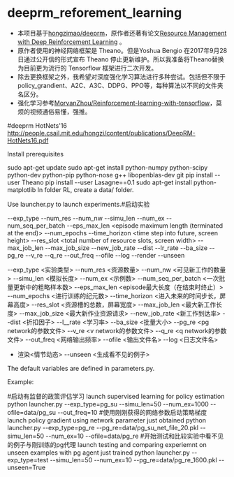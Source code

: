 # deeprm_reforement_learning
- 本项目基于[hongzimao/deeprm](https://github.com/hongzimao/deeprm)，原作者还著有论文[Resource Management with Deep Reinforcement Learning](http://www.microsoft.com/en-us/research/wp-content/uploads/2017/01/deeprm_hotnets16.pdf) 。
- 原作者使用的神经网络框架是 Theano。但是Yoshua Bengio 在2017年9月28日通过公开信的形式宣布 Theano 停止更新维护。所以我准备将Theano替换为目前更为流行的 Tensorflow 框架进行二次开发。
- 除去更换框架之外，我希望对深度强化学习算法进行多种尝试。包括但不限于policy_grandient、A2C、A3C、DDPG、PPO等，每种算法以不同的文件夹名区分。
- 强化学习参考[MorvanZhou/Reinforcement-learning-with-tensorflow](https://github.com/MorvanZhou/Reinforcement-learning-with-tensorflow)，莫烦的视频通俗易懂，强推。

#deeprm
HotNets'16 http://people.csail.mit.edu/hongzi/content/publications/DeepRM-HotNets16.pdf

Install prerequisites

sudo apt-get update
sudo apt-get install python-numpy python-scipy python-dev python-pip python-nose g++ libopenblas-dev git
pip install --user Theano
pip install --user Lasagne==0.1
sudo apt-get install python-matplotlib
In folder RL, create a data/ folder.

Use launcher.py to launch experiments.#启动实验

--exp_type <type of experiment>
--num_res <number of resources>
--num_nw <number of visible new work>
--simu_len <simulation length>
--num_ex <number of examples>
--num_seq_per_batch <rough number of samples in one batch update>
--eps_max_len <episode maximum length (terminated at the end)>
--num_epochs <number of epoch to do the training>
--time_horizon <time step into future, screen height>
--res_slot <total number of resource slots, screen width>
--max_job_len <maximum new job length>
--max_job_size <maximum new job resource request>
--new_job_rate <new job arrival rate>
--dist <discount factor>
--lr_rate <learning rate>
--ba_size <batch size>
--pg_re <parameter file for pg network>
--v_re <parameter file for v network>
--q_re <parameter file for q network>
--out_freq <network output frequency>
--ofile <output file name>
--log <log file name>
--render <plot dynamics>
--unseen <generate unseen example>


--exp_type <实验类型>
--num_res <资源数量>
--num_nw <可见新工作的数量>
--simu_len <模拟长度>
--num_ex <示例数>
--num_seq_per_batch <一次批量更新中的粗略样本数>
--eps_max_len <episode最大长度（在结束时终止）>
--num_epochs <进行训练的纪元数>
--time_horizon <进入未来的时间步长，屏幕高度>
--res_slot <资源槽的总数，屏幕宽度>
--max_job_len <最大新工作长度>
--max_job_size <最大新作业资源请求>
--new_job_rate <新工作到达率>
--dist <折扣因子>
--l__rate <学习率>
--ba_size <批量大小>
--pg_re <pg network的参数文件>
--v_re <v network的参数文件>
--q_re <q network的参数文件>
--out_freq <网络输出频率>
--ofile <输出文件名>
--log <日志文件名>
 - 渲染<情节动态>
--unseen <生成看不见的例子>



The default variables are defined in parameters.py.

Example:

#启动有监督的政策评估学习
launch supervised learning for policy estimation
python launcher.py --exp_type=pg_su --simu_len=50 --num_ex=1000 --ofile=data/pg_su --out_freq=10
#使用刚刚获得的网络参数启动策略梯度
launch policy gradient using network parameter just obtained
python launcher.py --exp_type=pg_re --pg_re=data/pg_su_net_file_20.pkl --simu_len=50 --num_ex=10 --ofile=data/pg_re
#开始测试和比较实验中看不见的例子与刚训练的pg代理
launch testing and comparing experiemnt on unseen examples with pg agent just trained
python launcher.py --exp_type=test --simu_len=50 --num_ex=10 --pg_re=data/pg_re_1600.pkl --unseen=True




















